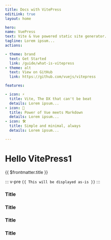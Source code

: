 ```yaml
---
title: Docs with VitePress
editLink: true
layout: home

hero:
name: VuePress
text: Vite & Vue powered static site generator.
tagline: Lorem ipsum...
actions:

- theme: brand
  text: Get Started
  link: /guide/what-is-vitepress
- theme: alt
  text: View on GitHub
  link: https://github.com/vuejs/vitepress

features:

- icon: ⚡️
  title: Vite, The DX that can't be beat
  details: Lorem ipsum...
- icon: 🖖
  title: Power of Vue meets Markdown
  details: Lorem ipsum...
- icon: 🛠️
  title: Simple and minimal, always
  details: Lorem ipsum...

---
```


# Hello VitePress1

{{ $frontmatter.title }}

::: v-pre
`{{ This will be displayed as-is }}`
:::

### Title <Badge type="info" text="default" />

### Title <Badge type="tip" text="^1.9.0" />

### Title <Badge type="warning" text="beta" />

### Title <Badge type="danger" text="caution" />
